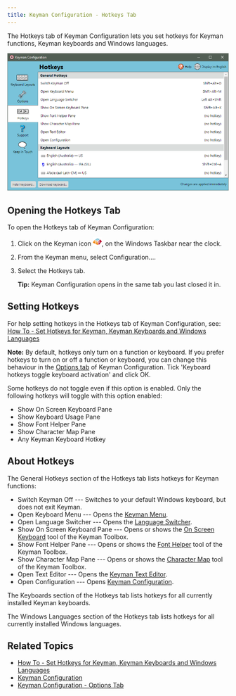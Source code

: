 ```yaml
---
title: Keyman Configuration - Hotkeys Tab
---
```


The Hotkeys tab of Keyman Configuration lets you set hotkeys for Keyman
functions, Keyman keyboards and Windows languages.

![](../../desktop_images/tab-hotkeys.png)

## Opening the Hotkeys Tab

To open the Hotkeys tab of Keyman Configuration:

1.  Click on the Keyman icon ![](../../desktop_images/icon-keyman.png), on the
    Windows Taskbar near the clock.

2.  From the Keyman menu, select Configuration....

3.  Select the Hotkeys tab.

    **Tip:**
    Keyman Configuration opens in the same tab you last closed it in.

## Setting Hotkeys

For help setting hotkeys in the Hotkeys tab of Keyman Configuration,
see: [How To - Set Hotkeys for Keyman, Keyman Keyboards and Windows Languages](../../start/hotkey_set)

**Note:**
By default, hotkeys only turn on a function or keyboard. If you prefer
hotkeys to turn on or off a function or keyboard, you can change this
behaviour in the [Options tab](options) of Keyman
Configuration. Tick \'Keyboard hotkeys toggle keyboard activation\' and
click OK.

Some hotkeys do not toggle even if this option is enabled. Only the
following hotkeys will toggle with this option enabled:

-   Show On Screen Keyboard Pane
-   Show Keyboard Usage Pane
-   Show Font Helper Pane
-   Show Character Map Pane
-   Any Keyman Keyboard Hotkey

## About Hotkeys

The General Hotkeys section of the Hotkeys tab lists hotkeys for Keyman
functions:

-   Switch Keyman Off --- Switches to your default Windows keyboard, but
    does not exit Keyman.
-   Open Keyboard Menu --- Opens the [Keyman Menu](../tray-menu).
-   Open Language Switcher --- Opens the [Language
    Switcher](../language-switcher).
-   Show On Screen Keyboard Pane --- Opens or shows the [On Screen
    Keyboard](../toolbox/osk) tool of the Keyman Toolbox.
-   Show Font Helper Pane --- Opens or shows the [Font
    Helper](../toolbox/font-helper) tool of the Keyman Toolbox.
-   Show Character Map Pane --- Opens or shows the [Character
    Map](../toolbox/character-map) tool of the Keyman Toolbox.
-   Open Text Editor --- Opens the [Keyman Text
    Editor](../text-editor).
-   Open Configuration --- Opens [Keyman
    Configuration](../config/).

The Keyboards section of the Hotkeys tab lists hotkeys for all currently
installed Keyman keyboards.

The Windows Languages section of the Hotkeys tab lists hotkeys for all
currently installed Windows languages.

## Related Topics

-   [How To - Set Hotkeys for Keyman, Keyman Keyboards and Windows Languages](../../start/hotkey_set)
-   [Keyman Configuration](../config/)
-   [Keyman Configuration - Options Tab](options)
